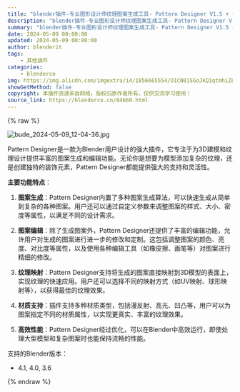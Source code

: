```yaml
---
title: "blender插件-专业图形设计师纹理图案生成工具- Pattern Designer V1.5 + 使用教程"
description: "blender插件-专业图形设计师纹理图案生成工具- Pattern Designer V1.5 + 使用教程"
summary: "blender插件-专业图形设计师纹理图案生成工具- Pattern Designer V1.5 + 使用教程"
date: 2024-05-09 00:00:00
updated: 2024-05-09 00:00:00
author: blenderit
tags: 
    - 其他插件
categories:
    - blenderco
img: https://img.alicdn.com/imgextra/i4/1856665554/O1CN01SGoJkQ1qtmhiZLYNX_!!1856665554.jpg
showGetMethod: false
copyright: 本插件资源来自网络，版权归原作者所有，仅供交流学习使用！
source_link: https://blenderco.cn/84669.html
---
```


{% raw %}
<p><img class="aligncenter" src="https://img.alicdn.com/imgextra/i4/1856665554/O1CN01SGoJkQ1qtmhiZLYNX_!!1856665554.jpg" alt="bude_2024-05-09_12-04-36.jpg"></p><p class="">Pattern Designer是一款为Blender用户设计的强大插件，它专注于为3D建模和纹理设计提供丰富的图案生成和编辑功能。无论你是想要为模型添加复杂的纹理，还是创建独特的装饰元素，Pattern Designer都能提供强大的支持和灵活性。</p><p class=""><strong>主要功能特点</strong>：</p><ol>
<li>
<p class=""><strong>图案生成</strong>：Pattern Designer内置了多种图案生成算法，可以快速生成从简单到复杂的各种图案。用户还可以通过自定义参数来调整图案的样式、大小、密度等属性，以满足不同的设计需求。</p>
</li>
<li>
<p class=""><strong>图案编辑</strong>：除了生成图案外，Pattern Designer还提供了丰富的编辑功能，允许用户对生成的图案进行进一步的修改和定制。这包括调整图案的颜色、亮度、对比度等属性，以及使用各种编辑工具（如橡皮擦、画笔等）对图案进行精细的修改。</p>
</li>
<li>
<p class=""><strong>纹理映射</strong>：Pattern Designer支持将生成的图案直接映射到3D模型的表面上，实现纹理的快速应用。用户还可以选择不同的映射方式（如UV映射、球形映射等），以获得最佳的纹理效果。</p>
</li>
<li>
<p class=""><strong>材质支持</strong>：插件支持多种材质类型，包括漫反射、高光、凹凸等，用户可以为图案指定不同的材质属性，以实现更真实、丰富的纹理效果。</p>
</li>
<li>
<p class=""><strong>高效性能</strong>：Pattern Designer经过优化，可以在Blender中高效运行，即使处理大型模型和复杂图案时也能保持流畅的性能。</p>
</li>
</ol><p>支持的Blender版本：</p><ul>
<li>4.1, 4.0, 3.6</li>
</ul>
<div style="display: none">blenderco</div>
{% endraw %}